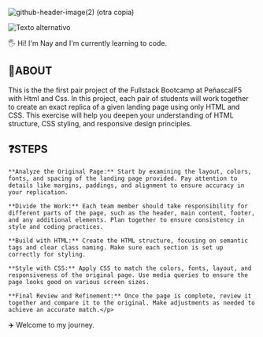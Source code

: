 
![github-header-image(2) (otra copia)](https://github.com/user-attachments/assets/6ad0de9c-15bc-4c1d-bca6-96a7ec79223d)

![Texto alternativo](https://i.pinimg.com/originals/7a/c7/1e/7ac71e72373b0fb270b3a6d72e44eea3.gif)

🖐️ Hi! I'm Nay and I'm currently learning to code.

<h2>🚀ABOUT </h2>

This is the the first pair project of the Fullstack Bootcamp at PeñascalF5 with Html and Css.
In this project, each pair of students will work together to create an exact replica of a given landing page using only HTML and CSS.
This exercise will help you deepen your understanding of HTML structure, CSS styling, and responsive design principles.

<h2>❓STEPS</h2>
<p> 
  
    **Analyze the Original Page:** Start by examining the layout, colors, fonts, and spacing of the landing page provided. Pay attention to details like margins, paddings, and alignment to ensure accuracy in your replication.
    
    **Divide the Work:** Each team member should take responsibility for different parts of the page, such as the header, main content, footer, and any additional elements. Plan together to ensure consistency in style and coding practices.

    **Build with HTML:** Create the HTML structure, focusing on semantic tags and clear class naming. Make sure each section is set up correctly for styling.

    **Style with CSS:** Apply CSS to match the colors, fonts, layout, and responsiveness of the original page. Use media queries to ensure the page looks good on various screen sizes.

    **Final Review and Refinement:** Once the page is complete, review it together and compare it to the original. Make adjustments as needed to achieve an accurate match.</p>

✈️ Welcome to my journey.
